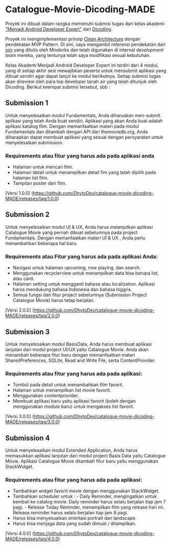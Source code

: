 # Catalogue-Movie-Dicoding-MADE
Proyek ini dibuat dalam rangka memenuhi submisi tugas dari kelas akademi ["Menjadi Android Developer Expert"](https://www.dicoding.com/academies/14?course_ref=4ab7f7ccc61472e7c8d85283) dari [Dicoding](https://www.dicoding.com).

Proyek ini mengimplementasi prinsip [Clean Architecture](https://8thlight.com/blog/uncle-bob/2012/08/13/the-clean-architecture.html) dengan pendekatan MVP Pattern. Di sini, saya mengambil referensi pendekatan dari [sini](https://blog.mindorks.com/android-mvp-architecture-extension-with-interactors-and-repositories-bd4b51972339) yang ditulis oleh Mindorks dan telah digunakan di internal *development team* mereka, yang tentunya telah saya modifikasi sesuai kebutuhan.

Kelas Akademi Menjadi Android Developer Expert ini terdiri dari 4 modul, yang di setiap akhir sesi mewajibkan peserta untuk mensubmit aplikasi
yang dibuat sendiri agar dapat lanjut ke modul berikutnya. Setiap submisi tugas akan direview oleh para top developer tanah air yang 
telah ditunjuk oleh Dicoding. Berikut keempat submisi tersebut, sbb :

## Submission 1
Untuk menyelesaikan modul Fundamentals, Anda diharuskan men-submit aplikasi yang telah Anda buat sendiri. Aplikasi yang akan Anda buat adalah aplikasi katalog film.
Dengan memanfaatkan materi pada modul Fundamentals dan ditambah dengan API dari themoviedb.org, Anda diharapkan dapat membuat aplikasi yang sesuai dengan persyaratan untuk menyelesaikan submission.

### Requirements atau fitur yang harus ada pada aplikasi anda

- Halaman untuk mencari film.
- Halaman detail untuk menampilkan detail fim yang telah dipilih pada halaman list film.
- Tampilan poster dari film.

[Versi 1.0.0] (https://github.com/DhytoDev/catalogue-movie-dicoding-MADE/releases/tag/1.0.0)

## Submission 2
Untuk menyelesaikan modul UI & UX, Anda harus melanjutkan aplikasi Catalogue Movie yang pernah dibuat sebelumnya pada project Fundamentals. Dengan memanfaatkan materi UI & UX , Anda perlu menambahkan beberapa hal baru.

### Requirements atau Fitur yang harus ada pada aplikasi Anda:

- Navigasi untuk halaman upcoming, now playing, dan search.
- Menggunakan recyclerview untuk menampilkan data bisa berupa list, atau card.
- Halaman setting untuk mengganti bahasa atau localization. Aplikasi harus mendukung bahasa Indonesia dan bahasa Inggris.
- Semua fungsi dari fitur project sebelumnya (Submission Project Catalogue Movie) harus tetap berjalan.

[Versi 2.0.0] (https://github.com/DhytoDev/catalogue-movie-dicoding-MADE/releases/tag/2.0.0)

## Submission 3
Untuk menyelesaikan modul BasisData, Anda harus membuat aplikasi lanjutan dari modul project UI/UX yaitu Catalogue Movie. Anda akan menambah beberapa fitur baru dengan memanfaatkan materi SharedPreferences, SQLite, Read and Write File, serta ContentProvider.

### Requirements atau fitur yang harus ada pada aplikasi:

- Tombol pada detail untuk menambahkan film favorit.
- Halaman untuk menampilkan list movie favorit.
- Menggunakan contentprovider.
- Membuat aplikasi baru yaitu aplikasi favorit (boleh dengan menggunakan module baru) untuk mengakses list favorit.

[Versi 3.0.0] (https://github.com/DhytoDev/catalogue-movie-dicoding-MADE/releases/tag/3.0.0)

## Submission 4
Untuk menyelesaikan modul Extended Application, Anda harus memasukkan aplikasi lanjutan dari modul project Basis Data yaitu Catalogue Movie. Aplikasi Catalogue Movie ditambah fitur baru yaitu menggunakan StackWidget.

### Requirements atau fitur yang harus ada pada aplikasi:

- Tambahkan widget favorit movie dengan menggunakan StackWidget.
- Tambahkan scheduler untuk :
      - Daily Reminder, mengingatkan untuk kembali ke catalog movie. Daily reminder harus selalu berjalan tiap jam 7 pagi.
      - Release Today Reminder, menampilkan film yang release hari ini. Release reminder harus selalu berjalan tiap jam 8 pagi.
- Harus bisa menyesuaikan orientasi portrait dan landscape.
- Harus bisa menjaga data yang sudah dimuat / ditampilkan.

[Versi 4.0.0] (https://github.com/DhytoDev/catalogue-movie-dicoding-MADE/releases/tag/4.0.0)

